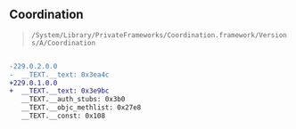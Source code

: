 ## Coordination

> `/System/Library/PrivateFrameworks/Coordination.framework/Versions/A/Coordination`

```diff

-229.0.2.0.0
-  __TEXT.__text: 0x3ea4c
+229.0.1.0.0
+  __TEXT.__text: 0x3e9bc
   __TEXT.__auth_stubs: 0x3b0
   __TEXT.__objc_methlist: 0x27e8
   __TEXT.__const: 0x108

```
